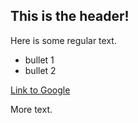 ## This is the header!

Here is some regular text.
* bullet 1
* bullet 2

[Link to Google](http://www.google.com)

More text.